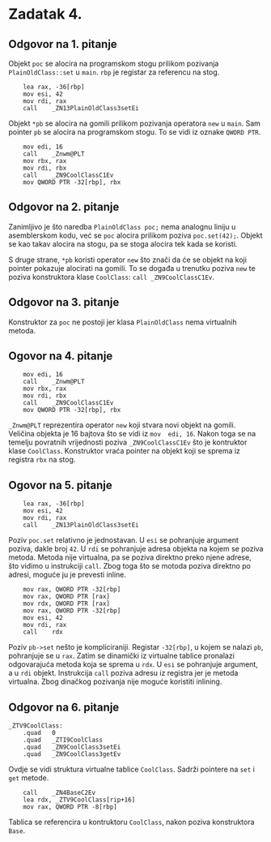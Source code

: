# Zadatak 4.

## Odgovor na 1. pitanje
Objekt `poc` se alocira na programskom stogu prilikom pozivanja `PlainOldClass::set` u `main`.
`rbp` je registar za referencu na stog.

```assembly
	lea	rax, -36[rbp]
	mov	esi, 42
	mov	rdi, rax
	call	_ZN13PlainOldClass3setEi
```

Objekt `*pb` se alocira na gomili prilikom pozivanja operatora `new` u `main`.
Sam pointer `pb` se alocira na programskom stogu.
To se vidi iz oznake `QWORD PTR`.

```assembly
	mov	edi, 16
	call	_Znwm@PLT
	mov	rbx, rax
	mov	rdi, rbx
	call	_ZN9CoolClassC1Ev
	mov	QWORD PTR -32[rbp], rbx
```

## Odgovor na 2. pitanje

Zanimljivo je što naredba `PlainOldClass poc;` nema analognu liniju u asemblerskom kodu, već se `poc` alocira prilikom poziva `poc.set(42);`.
Objekt se kao takav alocira na stogu, pa se stoga alocira tek kada se koristi.

S druge strane, `*pb` koristi operator `new` što znači da će se objekt na koji pointer pokazuje alocirati na gomili.
To se događa u trenutku poziva `new` te poziva konstruktora klase `CoolClass`: `call _ZN9CoolClassC1Ev`.

## Odgovor na 3. pitanje
Konstruktor za `poc` ne postoji jer klasa `PlainOldClass` nema virtualnih metoda.

## Ogovor na 4. pitanje

```assembly
	mov	edi, 16
	call	_Znwm@PLT
	mov	rbx, rax
	mov	rdi, rbx
	call	_ZN9CoolClassC1Ev
	mov	QWORD PTR -32[rbp], rbx
```

`_Znwm@PLT` reprezentira operator `new` koji stvara novi objekt na gomili.
Veličina objekta je 16 bajtova što se vidi iz `mov	edi, 16`.
Nakon toga se na temelju povratnih vrijednosti poziva `_ZN9CoolClassC1Ev` što je kontruktor klase `CoolClass`.
Konstruktor vraća pointer na objekt koji se sprema iz registra `rbx` na stog.

## Ogovor na 5. pitanje

```assembly
	lea	rax, -36[rbp]
	mov	esi, 42
	mov	rdi, rax
	call	_ZN13PlainOldClass3setEi
```

Poziv `poc.set` relativno je jednostavan.
U `esi` se pohranjuje argument poziva, dakle broj `42`.
U `rdi` se pohranjuje adresa objekta na kojem se poziva metoda.
Metoda nije virtualna, pa se poziva direktno preko njene adrese, što vidimo u instrukciji `call`.
Zbog toga što se motoda poziva direktno po adresi, moguće ju je prevesti inline.

```assembly
	mov	rax, QWORD PTR -32[rbp]
	mov	rax, QWORD PTR [rax]
	mov	rdx, QWORD PTR [rax]
	mov	rax, QWORD PTR -32[rbp]
	mov	esi, 42
	mov	rdi, rax
	call	rdx
```

Poziv `pb->set` nešto je kompliciraniji.
Registar `-32[rbp]`, u kojem se nalazi `pb`, pohranjuje se u `rax`.
Zatim se dinamički iz virtualne tablice pronalazi odgovarajuća metoda koja se sprema u `rdx`.
U `esi` se pohranjuje argument, a u `rdi` objekt.
Instrukcija `call` poziva adresu iz registra jer je metoda virtualna.
Zbog dinačkog pozivanja nije moguće koristiti inlining.

## Odgovor na 6. pitanje

```assembly
_ZTV9CoolClass:
	.quad	0
	.quad	_ZTI9CoolClass
	.quad	_ZN9CoolClass3setEi
	.quad	_ZN9CoolClass3getEv
```

Ovdje se vidi struktura virtualne tablice `CoolClass`.
Sadrži pointere na `set` i `get` metode.

```assembly
	call	_ZN4BaseC2Ev
	lea	rdx, _ZTV9CoolClass[rip+16]
	mov	rax, QWORD PTR -8[rbp]
```

Tablica se referencira u kontruktoru `CoolClass`, nakon poziva konstruktora `Base`.